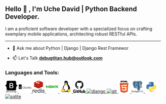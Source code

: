 <h2> Hello 👋 , I'm Uche David | Python Backend Developer.</h2>

I am a proficient software developer with a specialized focus on crafting exemplary mobile applications, architecting robust RESTful APIs.

<hr>

- 💬 Ask me about Python | Django | Django Rest Framewor

  
- 📫 Let's Talk **debugtitan.hub@outlook.com**

<h3 align="left">Languages and Tools:</h3>
<p align="left"> <a href="https://getbootstrap.com" target="_blank" rel="noreferrer"> <img src="https://raw.githubusercontent.com/devicons/devicon/master/icons/bootstrap/bootstrap-plain-wordmark.svg" alt="bootstrap" width="40" height="40"/> </a><a href="https://ubuntu.com" target="_blank" rel="noreferrer"> <img src="https://github.com/devicons/devicon/blob/master/icons/ubuntu/ubuntu-plain-wordmark.svg" alt="ubuntu" width="40" height="40"/> </a><a href="https://redis.io" target="_blank" rel="noreferrer"> <img src="https://github.com/devicons/devicon/blob/master/icons/redis/redis-original-wordmark.svg" alt="redis" width="40" height="40"/> </a><a href="https://nginx.com" target="_blank" rel="noreferrer"> <img src="https://github.com/devicons/devicon/blob/master/icons/nginx/nginx-original.svg" alt="nginx" width="40" height="40"/> </a> <a href="https://linux.org" target="_blank" rel="noreferrer"> <img src="https://github.com/devicons/devicon/blob/master/icons/linux/linux-original.svg" alt="linux" width="40" height="40"/> </a><a href="https://github.com" target="_blank" rel="noreferrer"> <img src="https://github.com/devicons/devicon/blob/master/icons/github/github-original-wordmark.svg" alt="github" width="40" height="40"/> </a><a href="https://www.djangoproject.com/" target="_blank" rel="noreferrer"> <img src="https://cdn.worldvectorlogo.com/logos/django.svg" alt="django" width="40" height="40"/> </a>
<a href="https://git-scm.com/" target="_blank" rel="noreferrer"> <img src="https://www.vectorlogo.zone/logos/git-scm/git-scm-icon.svg" alt="git" width="40" height="40"/> </a> <a href="https://www.w3.org/html/" target="_blank" rel="noreferrer"> <img src="https://raw.githubusercontent.com/devicons/devicon/master/icons/html5/html5-original-wordmark.svg" alt="html5" width="40" height="40"/><a href="https://www.postgresql.org" target="_blank" rel="noreferrer"> <img src="https://raw.githubusercontent.com/devicons/devicon/master/icons/postgresql/postgresql-original-wordmark.svg" alt="postgresql" width="40" height="40"/> </a><a href="https://www.python.org" target="_blank" rel="noreferrer"> <img src="https://raw.githubusercontent.com/devicons/devicon/master/icons/python/python-original.svg" alt="python" width="40" height="40"/> </a><a href="https://www.sqlite.org/" target="_blank" rel="noreferrer"> <img src="https://www.vectorlogo.zone/logos/sqlite/sqlite-icon.svg" alt="sqlite" width="40" height="40"/> </a> </p>
